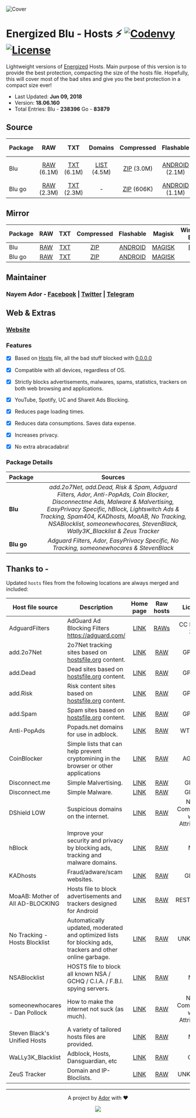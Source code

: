 ![Cover](https://ador.chorompotro.com/energized_blu_cover.svg)

# Energized Blu - Hosts ⚡ [![Codenvy](https://img.shields.io/badge/Cloud-CodeAnyWhere-7F3F97.svg)](https://codeanywhere.com/) [![License](https://img.shields.io/badge/License-MIT-blue.svg)](https://github.com/AdroitAdorKhan/Energized/blob/master/LICENSE)

Lightweight versions of [Energized](https://github.com/AdroitAdorKhan/Energized) Hosts. Main purpose of this version is to provide the best protection, compacting the size of the hosts file. Hopefully, this will cover most of the bad sites and give you the best protection in a compact size ever!

* Last Updated: **Jun 09, 2018**
* Version: **18.06.160**
* Total Entries: Blu - **238396** Go - **83879**

## Source

Package | RAW | TXT | Domains| Compressed | Flashable | Magisk | Windows BAT | DNSMasq | DNSMasq IPV6
-----------|:---------:|:---------:|:---------:|:---------:|:---------:|:---------:|:---------:|:---------:|:---------:|
Blu | [RAW](https://raw.githubusercontent.com/EnergizedProtection/EnergizedBlu/master/energized/blu) (6.1M) | [TXT](https://raw.githubusercontent.com/EnergizedProtection/EnergizedBlu/master/energized/blu.txt) (6.1M) | [LIST](https://raw.githubusercontent.com/EnergizedProtection/EnergizedBlu/master/energized/blu-domains.txt) (4.5M) |  [ZIP](https://raw.githubusercontent.com/EnergizedProtection/EnergizedBlu/master/energized/blu.zip) (3.0M) | [ANDROID](https://raw.githubusercontent.com/EnergizedProtection/EnergizedBlu/master/energized/blu_android.zip) (2.1M) | [MAGISK](https://raw.githubusercontent.com/EnergizedProtection/EnergizedBlu/master/energized/blu_magisk.zip) (1.6M) | [BAT](https://raw.githubusercontent.com/EnergizedProtection/EnergizedBlu/master/energized/blu_windows.zip) (1.6M) | [CONF](https://github.com/EnergizedProtection/EnergizedBlu/blob/master/energized/blu.conf) (8.3M) | [CONF IPV6](https://github.com/EnergizedProtection/EnergizedBlu/blob/master/energized/blu-ipv6.conf) (7.4M)
Blu go |  [RAW](https://raw.githubusercontent.com/EnergizedProtection/EnergizedBlu/master/energized/blu_go) (2.3M) | [TXT](https://raw.githubusercontent.com/EnergizedProtection/EnergizedBlu/master/energized/blu_go.txt) (2.3M) | - | [ZIP](https://raw.githubusercontent.com/EnergizedProtection/EnergizedBlu/master/energized/blu_go.zip) (606K)| [ANDROID](https://raw.githubusercontent.com/EnergizedProtection/EnergizedBlu/master/energized/blu_go_android.zip) (1.1M) | [MAGISK](https://raw.githubusercontent.com/EnergizedProtection/EnergizedBlu/master/energized/blu_go_magisk.zip) (611K) | - | - | - |

## Mirror

Package | RAW | TXT | Compressed | Flashable | Magisk | Windows BAT
-----------|:---------:|:---------:|:---------:|:---------:|:---------:|:---------:|
Blu | [RAW](http://adroit.heliohost.org/energized/blu) | [TXT](http://adroit.heliohost.org/energized/blu.txt) | [ZIP](http://adroit.heliohost.org/energized/blu.zip) | [ANDROID](http://adroit.heliohost.org/energized/blu_android.zip) | [MAGISK](http://adroit.heliohost.org/energized/blu_magisk.zip) | [BAT](http://adroit.heliohost.org/energized/blu_windows.zip)
Blu go | [RAW](http://adroit.heliohost.org/energized/blu_go) | [TXT](http://adroit.heliohost.org/energized/blu_go.txt) | [ZIP](http://adroit.heliohost.org/energized/blu_go.zip) | [ANDROID](http://adroit.heliohost.org/energized/blu_go_android.zip) | [MAGISK](http://adroit.heliohost.org/energized/blu_go_magisk.zip) | -

## Maintainer

### **Nayem Ador** - [Facebook](https://facebook.com/adroitadorkhan) | [Twitter](https://twitter.com/adroitadorkhan) | [Telegram](https://t.me/adroitadorkhan)

## Web & Extras

### [Website](https://ador.chorompotro.com/)

### Features

- [x] Based on [Hosts](http://lmgtfy.com/?q=what+is+hosts+file) file, all the bad stuff blocked with [0.0.0.0](http://lmgtfy.com/?q=what+is+0.0.0.0)

- [x] Compatible with all devices, regardless of OS.

- [x] Strictly blocks advertisements, malwares, spams, statistics, trackers on both web browsing and applications.

- [x] YouTube, Spotify, UC and Shareit Ads Blocking.

- [x] Reduces page loading times.

- [x] Reduces data consumptions. Saves data expense.

- [x] Increases privacy.

- [x] No extra abracadabra! 

### Package Details

Package | Sources |
---------------- |:------:|
**Blu** | *add.2o7Net, add.Dead, Risk & Spam, Adguard Filters, Ador, Anti-PopAds, Coin Blocker, Disconnectme Ads, Malware & Malvertising, EasyPrivacy Specific, hBlock, Lightswitch Ads & Tracking, Spam404, KADhosts, MoaAB, No Tracking, NSABlocklist, someonewhocares, StevenBlack, Wally3K_Blacklist & Zeus Tracker* |
**Blu go** | *Adguard Filters, Ador, EasyPrivacy Specific, No Tracking, someonewhocares & StevenBlack* 

## Thanks to -

Updated `hosts` files from the following locations are always merged and
included:

Host file source | Description | Home page | Raw hosts | License |
-----------------|-------------|:---------:|:---------:|:---------:|
AdguardFilters | AdGuard Ad Blocking Filters https://adguard.com/ |[LINK](https://github.com/AdguardTeam/AdguardFilters) | [RAWs](https://github.com/AdguardTeam/AdguardFilters) | CC BY-SA 3.0 |
add.2o7Net | 2o7Net tracking sites based on [hostsfile.org](http://www.hostsfile.org/hosts.html) content. |[LINK](https://github.com/FadeMind/hosts.extras) | [RAW](https://raw.githubusercontent.com/FadeMind/hosts.extras/master/add.2o7Net/hosts) | GPLv3+ |
add.Dead | Dead sites based on [hostsfile.org](http://www.hostsfile.org/hosts.html) content. |[LINK](https://github.com/FadeMind/hosts.extras) | [RAW](https://raw.githubusercontent.com/FadeMind/hosts.extras/master/add.Dead/hosts) | GPLv3+ |
add.Risk | Risk content sites based on [hostsfile.org](http://www.hostsfile.org/hosts.html) content. |[LINK](https://github.com/FadeMind/hosts.extras) | [RAW](https://raw.githubusercontent.com/FadeMind/hosts.extras/master/add.Risk/hosts) | GPLv3+ |
add.Spam | Spam sites based on [hostsfile.org](http://www.hostsfile.org/hosts.html) content. |[LINK](https://github.com/FadeMind/hosts.extras) | [RAW](https://raw.githubusercontent.com/FadeMind/hosts.extras/master/add.Spam/hosts) | GPLv3+ |
Anti-PopAds | Popads.net domains for use in adblock. |[LINK](https://github.com/Yhonay/antipopads/) | [RAW](https://raw.githubusercontent.com/Yhonay/antipopads/master/hosts) | WTFPLv2 |
CoinBlocker | Simple lists that can help prevent cryptomining in the browser or other applications |[LINK](https://github.com/ZeroDot1/CoinBlockerLists) | [RAW](https://raw.githubusercontent.com/ZeroDot1/CoinBlockerLists/master/hosts_browser) | AGPLv3 |Dawsey - Spam404 | Spam404 Lists. |[LINK](https://github.com/Dawsey21/Lists/) | [RAW](https://raw.githubusercontent.com/Dawsey21/Lists/master/adblock-list.txt) | UNKNOWN |
Disconnect.me | Simple Malvertising. |[LINK](https://github.com/disconnectme) | [RAW](https://s3.amazonaws.com/lists.disconnect.me/simple_malvertising.txt) | GPLv3 |
Disconnect.me | Simple Malware. |[LINK](https://github.com/disconnectme) | [RAW](https://s3.amazonaws.com/lists.disconnect.me/simple_malware.txt) | GPLv3 |
DShield LOW | Suspicious domains on the internet. |[LINK](https://www.dshield.org/suspicious_domains.html) | [RAW](https://www.dshield.org/feeds/suspiciousdomains_Low.txt) | Non-Commercial with Attribution |
hBlock | Improve your security and privacy by blocking ads, tracking and malware domains. | [LINK](https://hblock.molinero.xyz/) | [RAW](https://hblock.molinero.xyz/hosts) | MIT |
KADhosts | Fraud/adware/scam websites. |[LINK](https://github.com/azet12/KADhosts) | [RAW](https://raw.githubusercontent.com/azet12/KADhosts/master/KADhosts.txt) | GPLv3 |
MoaAB: Mother of All AD-BLOCKING |  Hosts file to block advertisements and trackers designed for Android | [LINK](https://forum.xda-developers.com/showthread.php?t=1916098) | [RAW](https://raw.githubusercontent.com/Ultimate-Hosts-Blacklist/adblock.mahakala.is/master/output/hosts/ACTIVE/hosts) | RESTRICTED |
No Tracking - Hosts Blocklist | Automatically updated, moderated and optimized lists for blocking ads, trackers and other online garbage. |[LINK](https://github.com/notracking/hosts-blocklists) | [RAW](https://raw.githubusercontent.com/notracking/hosts-blocklists/master/hostnames.txt) | UNKNOWN |
NSABlocklist | HOSTS file to block all known NSA / GCHQ / C.I.A. / F.B.I. spying servers. | [LINK](https://github.com/CHEF-KOCH/NSABlocklist) | [RAW](https://github.com/CHEF-KOCH/NSABlocklist/raw/master/HOSTS) | MIT |
someonewhocares - Dan Pollock | How to make the internet not suck (as much). |[LINK](http://someonewhocares.org/hosts/) | [RAW](http://someonewhocares.org/hosts/zero/hosts) | Non-Commercial with Attribution |
Steven Black's Unified Hosts | A variety of tailored hosts files are provided. |[LINK](https://github.com/StevenBlack/hosts/) | [RAW](https://raw.githubusercontent.com/StevenBlack/hosts/master/alternates/fakenews-gambling/hosts) | MIT |
WaLLy3K_Blacklist | Adblock, Hosts, Dansguardian, etc |[LINK](https://v.firebog.net/hosts/) | [RAW](https://v.firebog.net/hosts/static/w3kbl.txt) | GPL |
ZeuS Tracker | Domain and IP-Bloclists. |[LINK](https://zeustracker.abuse.ch/) | [RAW](https://zeustracker.abuse.ch/blocklist.php?download=domainblocklist) | UNKNOWN |

---

<p align="center">A project by <a href="https://github.com/AdroitAdorKhan" target="_blank">Ador</a> with ❤<p>

<p align="center"><a href="https://saythanks.io/to/AdroitAdorKhan" target="_blank"><img src="https://img.shields.io/badge/Say%20Thanks-!-1EAEDB.svg"></a><p>


